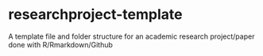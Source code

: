 # researchproject-template
A template file and folder structure for an academic research project/paper done with R/Rmarkdown/Github
